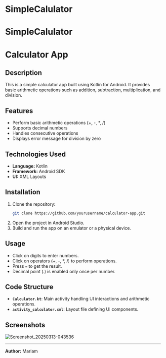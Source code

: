 ﻿# SimpleCalulator
# SimpleCalulator
# Calculator App

## Description
This is a simple calculator app built using Kotlin for Android. It provides basic arithmetic operations such as addition, subtraction, multiplication, and division.

## Features
- Perform basic arithmetic operations (+, -, *, /)
- Supports decimal numbers
- Handles consecutive operations
- Displays error message for division by zero

## Technologies Used
- **Language:** Kotlin
- **Framework:** Android SDK
- **UI:** XML Layouts

## Installation
1. Clone the repository:
   ```sh
   git clone https://github.com/yourusername/calculator-app.git
   ```
2. Open the project in Android Studio.
3. Build and run the app on an emulator or a physical device.

## Usage
- Click on digits to enter numbers.
- Click on operators (+, -, *, /) to perform operations.
- Press `=` to get the result.
- Decimal point (.) is enabled only once per number.

## Code Structure
- **`Calculator.kt`**: Main activity handling UI interactions and arithmetic operations.
- **`activity_calculator.xml`**: Layout file defining UI components.

## Screenshots
![Screenshot_20250313-043536](https://github.com/user-attachments/assets/ef416ef2-5bbf-4774-aa3d-53c5f2f52ddf)




---
**Author:** Mariam

